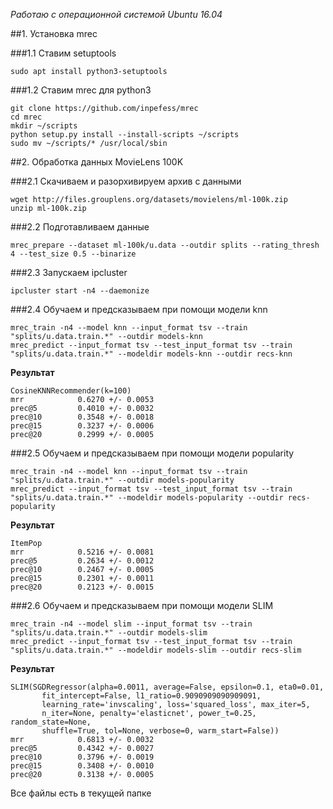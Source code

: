 _Работаю с операционной системой Ubuntu 16.04_

##1. Установка mrec

###1.1 Ставим setuptools

```
sudo apt install python3-setuptools
```

###1.2 Ставим mrec для python3

```
git clone https://github.com/inpefess/mrec
cd mrec
mkdir ~/scripts
python setup.py install --install-scripts ~/scripts
sudo mv ~/scripts/* /usr/local/sbin
```

##2. Обработка данных MovieLens 100K

###2.1 Скачиваем и разорхивируем архив с данными

```
wget http://files.grouplens.org/datasets/movielens/ml-100k.zip
unzip ml-100k.zip
```

###2.2 Подготавливаем данные

`mrec_prepare --dataset ml-100k/u.data --outdir splits --rating_thresh 4 --test_size 0.5 --binarize`

###2.3 Запускаем ipcluster

`ipcluster start -n4 --daemonize`

###2.4 Обучаем и предсказываем при помощи модели knn

```
mrec_train -n4 --model knn --input_format tsv --train "splits/u.data.train.*" --outdir models-knn
mrec_predict --input_format tsv --test_input_format tsv --train "splits/u.data.train.*" --modeldir models-knn --outdir recs-knn
```

**Результат**

```
CosineKNNRecommender(k=100)
mrr            0.6270 +/- 0.0053
prec@5         0.4010 +/- 0.0032
prec@10        0.3548 +/- 0.0018
prec@15        0.3237 +/- 0.0006
prec@20        0.2999 +/- 0.0005
```

###2.5 Обучаем и предсказываем при помощи модели popularity

```
mrec_train -n4 --model knn --input_format tsv --train "splits/u.data.train.*" --outdir models-popularity
mrec_predict --input_format tsv --test_input_format tsv --train "splits/u.data.train.*" --modeldir models-popularity --outdir recs-popularity
```

**Результат**

```
ItemPop
mrr            0.5216 +/- 0.0081
prec@5         0.2634 +/- 0.0012
prec@10        0.2467 +/- 0.0005
prec@15        0.2301 +/- 0.0011
prec@20        0.2123 +/- 0.0015
```

###2.6 Обучаем и предсказываем при помощи модели SLIM

```
mrec_train -n4 --model slim --input_format tsv --train "splits/u.data.train.*" --outdir models-slim
mrec_predict --input_format tsv --test_input_format tsv --train "splits/u.data.train.*" --modeldir models-slim --outdir recs-slim
```

**Результат**

```
SLIM(SGDRegressor(alpha=0.0011, average=False, epsilon=0.1, eta0=0.01,
       fit_intercept=False, l1_ratio=0.9090909090909091,
       learning_rate='invscaling', loss='squared_loss', max_iter=5,
       n_iter=None, penalty='elasticnet', power_t=0.25, random_state=None,
       shuffle=True, tol=None, verbose=0, warm_start=False))
mrr            0.6813 +/- 0.0032
prec@5         0.4342 +/- 0.0027
prec@10        0.3796 +/- 0.0019
prec@15        0.3408 +/- 0.0010
prec@20        0.3138 +/- 0.0005
```

Все файлы есть в текущей папке
